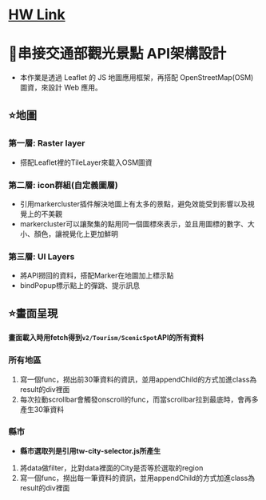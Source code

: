 # [HW Link](https://buildschool-front-end.azurewebsites.net/20210405-Map(temporarily)/IWantDcardWebFrontendIntern.html)
# 📝串接交通部觀光景點 API架構設計
- 本作業是透過 Leaflet 的 JS 地圖應用框架，再搭配 OpenStreetMap(OSM) 圖資，來設計 Web 應用。
## ⭐️地圖
### 第一層: Raster layer
- 搭配Leaflet裡的TileLayer來載入OSM圖資
### 第二層: icon群組(自定義圖層)
- 引用markercluster插件解決地圖上有太多的景點，避免效能受到影響以及視覺上的不美觀
- markercluster可以讓聚集的點用同一個圖標來表示，並且用圖標的數字、大小、顏色，讓視覺化上更加鮮明
### 第三層: UI Layers
- 將API撈回的資料，搭配Marker在地圖加上標示點
- bindPopup標示點上的彈跳、提示訊息


## ⭐️畫面呈現
**畫面載入時用fetch得到`v2/Tourism/ScenicSpot`API的所有資料**
### 所有地區
 1. 寫一個func，撈出前30筆資料的資訊，並用appendChild的方式加進class為result的div裡面
 2. 每次拉動scrollbar會觸發onscroll的func，而當scrollbar拉到最底時，會再多產生30筆資料
### 縣市
- **縣市選取列是引用tw-city-selector.js所產生**
 1. 將data做filter，比對data裡面的City是否等於選取的region
 2. 寫一個func，撈出每一筆資料的資訊，並用appendChild的方式加進class為result的div裡面
